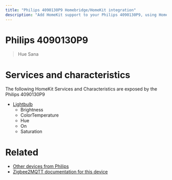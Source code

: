 ```yaml
---
title: "Philips 4090130P9 Homebridge/HomeKit integration"
description: "Add HomeKit support to your Philips 4090130P9, using Homebridge, Zigbee2MQTT and homebridge-z2m."
---
```

<!---
This file has been GENERATED using src/docgen/docgen.ts
DO NOT EDIT THIS FILE MANUALLY!
-->
# Philips 4090130P9
> Hue Sana


# Services and characteristics
The following HomeKit Services and Characteristics are exposed by
the Philips 4090130P9

* [Lightbulb](../../light.md)
  * Brightness
  * ColorTemperature
  * Hue
  * On
  * Saturation


# Related
* [Other devices from Philips](../index.md#philips)
* [Zigbee2MQTT documentation for this device](https://www.zigbee2mqtt.io/devices/4090130P9.html)